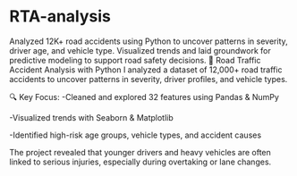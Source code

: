 # RTA-analysis
Analyzed 12K+ road accidents using Python to uncover patterns in severity, driver age, and vehicle type. Visualized trends and laid groundwork for predictive modeling to support road safety decisions.
🚧 Road Traffic Accident Analysis with Python
I analyzed a dataset of 12,000+ road traffic accidents to uncover patterns in severity, driver profiles, and vehicle types.

🔍 Key Focus:
-Cleaned and explored 32 features using Pandas & NumPy

-Visualized trends with Seaborn & Matplotlib

-Identified high-risk age groups, vehicle types, and accident causes

The project revealed that younger drivers and heavy vehicles are often linked to serious injuries, especially during overtaking or lane changes.
